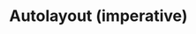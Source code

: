 # Autolayout (imperative)

<live-code class="full" :code="code" mode="html>iframe" :debounce="200">
  <template>
  <base href="${host}" /><script src="./importmap.js"></script>

  <style>
      body, html {
          width: 100%; height: 100%;
          margin: 0; padding: 0;
          overflow: hidden;
          touch-action: none; /* prevent touch drag from scrolling */
      }
  </style>

  <script type="module">
      import {
          Autolayout,
          Scene,
          AmbientLight,
          PointLight,
          MixedPlane,
          Sphere
      } from 'lume'

      const scene = new Scene().set({
          webgl: true,
      })

      document.body.append(scene)

      const ambientLight = new AmbientLight().set({
          intensity: 0.1,
      })

      scene.append(ambientLight)

      const pointLight = new PointLight().set({
          color: "white",
          position: "300 300 120",
          size: "0 0 0",
          castShadow: "true",
          intensity: "300",
          shadowRadius: 2,
          distance: 800,
          shadowBias: -0.01,
      })

      scene.append(pointLight)

      const sphere = new Sphere().set({
          size: [10, 10, 10],
          color: "white",
          receiveShadow: false,
          castShadow: false,
          mountPoint: [0.5, 0.5, 0.5],
          style: "pointer-events: none",
      })

      sphere.setAttribute('has', 'basic-material')
      pointLight.append(sphere)

      const vfl1 = `
          //viewport aspect-ratio:3/1 max-height:300
          H:|-[row:[child1(child2,child5)]-[child2]-[child5]]-|
          V:|-[row]-|
      `
      const vfl2 = `
          V:|-[child1(child3)]-[child3]-|
          V:|-[child2(child4)]-[child4]-|
          V:[child5(child4)]-|
          |-[child1(child2)]-[child2]-|
          |-[child3(child4,child5)]-[child4]-[child5]-|
      `

      const layout = new Autolayout().set({
          size: [600, 400],
          position: "0 0 0",
          alignPoint: " 0.5 0.5 0",
          mountPoint: " 0.5 0.5 0",
          visualFormat: vfl2,
          style: "background: rgba(0,0,0,0.3)",
      })

      const text = `
          This is a paragraph of text to show that it reflows when the
          size of the layout changes size so that the awesomeness can be
          observed in its fullness.
      `

      const child1 = new MixedPlane().set({
          color: 'deeppink'
      })

      child1.textContent = text
      layout.addToLayout(child1, 'child1')

      const child2 = new MixedPlane().set({
          color: 'deeppink'
      })

      child2.textContent = text
      layout.addToLayout(child2, 'child2')

      const child3 = new MixedPlane().set({
          color: 'deeppink'
      })

      child3.textContent = text
      layout.addToLayout(child3, 'child3')

      const child4 = new MixedPlane().set({
          color: 'deeppink'
      })

      child4.textContent = text
      layout.addToLayout(child4, 'child4')

      const child5 = new MixedPlane().set({
          color: 'deeppink'
      })

      child5.textContent = text
      layout.addToLayout(child5, 'child5')

      scene.append(layout);

      layout.size = (x,y,z,t) => [ 600+200*Math.sin(t/1000), 400+200*Math.sin(t/1000), z ]

      document.addEventListener('pointermove', e => {
          e.preventDefault()
          pointLight.position.x = e.clientX
          pointLight.position.y = e.clientY
      })

      let lastSize = 'big'
      let size = 'big' // or 'small'

      layout.on('sizechange', ({x, y, z}) => {
          if (x <= 600) size = 'small'
          else size = 'big'

          if (lastSize !== size) {
              if (size === 'small') layout.visualFormat = vfl1
              else layout.visualFormat = vfl2
          }

          lastSize = size
      })
  </script>
  </template>
</live-code>
